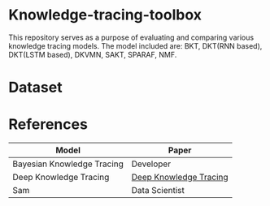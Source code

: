# Knowledge-tracing-toolbox
This repository serves as a purpose of evaluating and comparing various knowledge tracing models. The model included are: BKT, DKT(RNN based), DKT(LSTM based), DKVMN, SAKT, SPARAF, NMF.

# Dataset

# References
| Model     | Paper    |
|----------|---------------|
| Bayesian Knowledge Tracing     | Developer     |
| Deep Knowledge Tracing     | [Deep Knowledge Tracing](https://arxiv.org/abs/1506.05908)     |
| Sam      | Data Scientist|


